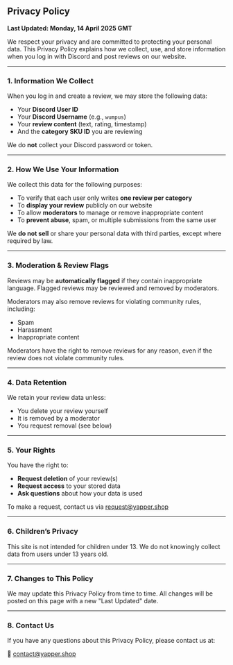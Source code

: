 ## Privacy Policy

**Last Updated: Monday, 14 April 2025 GMT**

We respect your privacy and are committed to protecting your personal data. This Privacy Policy explains how we collect, use, and store information when you log in with Discord and post reviews on our website.

---

### 1. Information We Collect

When you log in and create a review, we may store the following data:

- Your **Discord User ID**
- Your **Discord Username** (e.g., `wumpus`)
- Your **review content** (text, rating, timestamp)
- And the **category SKU ID** you are reviewing

We do **not** collect your Discord password or token.

---

### 2. How We Use Your Information

We collect this data for the following purposes:

- To verify that each user only writes **one review per category**
- To **display your review** publicly on our website
- To allow **moderators** to manage or remove inappropriate content
- To **prevent abuse**, spam, or multiple submissions from the same user

We **do not sell** or share your personal data with third parties, except where required by law.

---

### 3. Moderation & Review Flags

Reviews may be **automatically flagged** if they contain inappropriate language. Flagged reviews may be reviewed and removed by moderators.

Moderators may also remove reviews for violating community rules, including:

- Spam
- Harassment
- Inappropriate content

Moderators have the right to remove reviews for any reason, even if the review does not violate community rules.

---

### 4. Data Retention

We retain your review data unless:

- You delete your review yourself
- It is removed by a moderator
- You request removal (see below)

---

### 5. Your Rights

You have the right to:

- **Request deletion** of your review(s)
- **Request access** to your stored data
- **Ask questions** about how your data is used

To make a request, contact us via request@yapper.shop

---

### 6. Children’s Privacy

This site is not intended for children under 13. We do not knowingly collect data from users under 13 years old.

---

### 7. Changes to This Policy

We may update this Privacy Policy from time to time. All changes will be posted on this page with a new "Last Updated" date.

---

### 8. Contact Us

If you have any questions about this Privacy Policy, please contact us at:

📧 contact@yapper.shop
